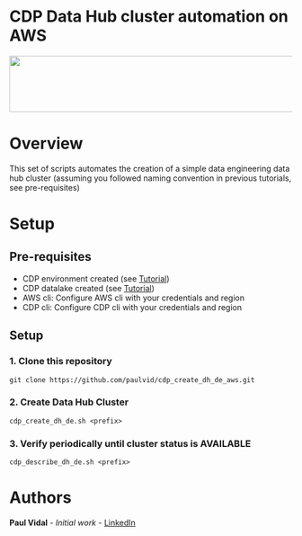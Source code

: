 # CDP Data Hub cluster automation on AWS
<div align="center">
<img src="https://github.com/paulvid/emr_to_cdp/raw/master/data/cloudera_logo_darkorange.png" width="820" height="100" align="middle">
</div>

# Overview

This set of scripts automates the creation of a simple data engineering data hub cluster (assuming you followed naming convention in previous tutorials, see pre-requisites)

# Setup

## Pre-requisites

* CDP environment created (see [Tutorial](https://github.com/paulvid/cdp_create_env_aws/))
* CDP datalake created (see [Tutorial](https://github.com/paulvid/cdp_create_dl_aws))
* AWS cli: Configure AWS cli with your credentials and region
* CDP cli: Configure CDP cli with your credentials and region


## Setup


### 1. Clone this repository
```
git clone https://github.com/paulvid/cdp_create_dh_de_aws.git
```

### 2. Create Data Hub Cluster

```
cdp_create_dh_de.sh <prefix> 
```

### 3. Verify periodically until cluster status is AVAILABLE

```
cdp_describe_dh_de.sh <prefix> 
```


# Authors

**Paul Vidal** - *Initial work* - [LinkedIn](https://www.linkedin.com/in/paulvid/)
